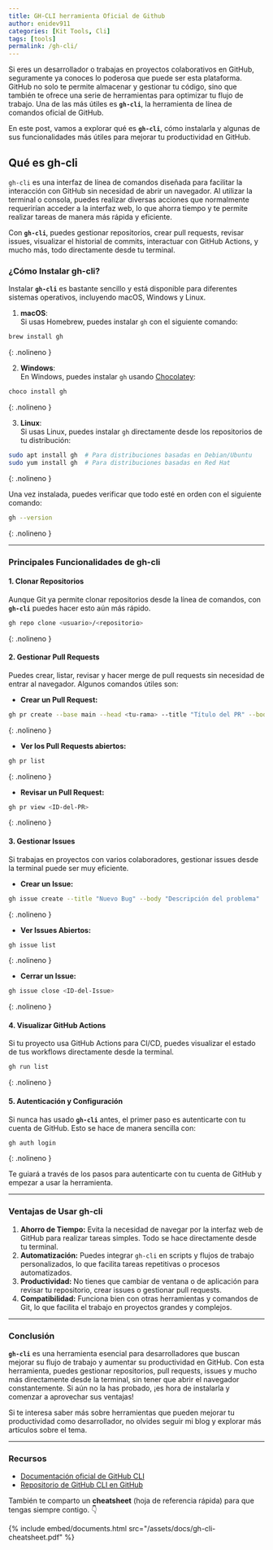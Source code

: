 ```yaml
---
title: GH-CLI herramienta Oficial de Github
author: enidev911
categories: [Kit Tools, Cli]
tags: [tools]
permalink: /gh-cli/
---
```


Si eres un desarrollador o trabajas en proyectos colaborativos en GitHub, seguramente ya conoces lo poderosa que puede ser esta plataforma. GitHub no solo te permite almacenar y gestionar tu código, sino que también te ofrece una serie de herramientas para optimizar tu flujo de trabajo. Una de las más útiles es **`gh-cli`**, la herramienta de línea de comandos oficial de GitHub.

En este post, vamos a explorar qué es **`gh-cli`**, cómo instalarla y algunas de sus funcionalidades más útiles para mejorar tu productividad en GitHub.

## Qué es gh-cli

`gh-cli` es una interfaz de línea de comandos diseñada para facilitar la interacción con GitHub sin necesidad de abrir un navegador. Al utilizar la terminal o consola, puedes realizar diversas acciones que normalmente requerirían acceder a la interfaz web, lo que ahorra tiempo y te permite realizar tareas de manera más rápida y eficiente.

Con **`gh-cli`**, puedes gestionar repositorios, crear pull requests, revisar issues, visualizar el historial de commits, interactuar con GitHub Actions, y mucho más, todo directamente desde tu terminal.


### ¿Cómo Instalar gh-cli?

Instalar **`gh-cli`** es bastante sencillo y está disponible para diferentes sistemas operativos, incluyendo macOS, Windows y Linux.

1. **macOS**:  
   Si usas Homebrew, puedes instalar `gh` con el siguiente comando:

```bash
brew install gh
```
{: .nolineno }

2. **Windows**:  
   En Windows, puedes instalar `gh` usando [Chocolatey](https://chocolatey.org/):

```bash
choco install gh
```
{: .nolineno }

3. **Linux**:  
   Si usas Linux, puedes instalar `gh` directamente desde los repositorios de tu distribución:

```bash
sudo apt install gh  # Para distribuciones basadas en Debian/Ubuntu
sudo yum install gh  # Para distribuciones basadas en Red Hat
```
{: .nolineno }

Una vez instalada, puedes verificar que todo esté en orden con el siguiente comando:

```bash
gh --version
```
{: .nolineno }

---

### Principales Funcionalidades de gh-cli

#### 1. Clonar Repositorios
Aunque Git ya permite clonar repositorios desde la línea de comandos, con **`gh-cli`** puedes hacer esto aún más rápido.

```bash
gh repo clone <usuario>/<repositorio>
```
{: .nolineno }

#### 2. Gestionar Pull Requests
Puedes crear, listar, revisar y hacer merge de pull requests sin necesidad de entrar al navegador. Algunos comandos útiles son:
- **Crear un Pull Request:**

```bash
gh pr create --base main --head <tu-rama> --title "Título del PR" --body "Descripción detallada"
```
{: .nolineno }

- **Ver los Pull Requests abiertos:**

```bash
gh pr list
```
{: .nolineno }

- **Revisar un Pull Request:**

```bash
gh pr view <ID-del-PR>
```
{: .nolineno }

#### 3. Gestionar Issues
Si trabajas en proyectos con varios colaboradores, gestionar issues desde la terminal puede ser muy eficiente.
- **Crear un Issue:**

```bash
gh issue create --title "Nuevo Bug" --body "Descripción del problema"
```
{: .nolineno }

- **Ver Issues Abiertos:**

```bash
gh issue list
```
{: .nolineno }

- **Cerrar un Issue:**
  
```bash
gh issue close <ID-del-Issue>
```
{: .nolineno }

#### 4. Visualizar GitHub Actions
Si tu proyecto usa GitHub Actions para CI/CD, puedes visualizar el estado de tus workflows directamente desde la terminal.

```bash
gh run list
```
{: .nolineno }

#### 5. Autenticación y Configuración

Si nunca has usado **`gh-cli`** antes, el primer paso es autenticarte con tu cuenta de GitHub. Esto se hace de manera sencilla con:

```bash
gh auth login
```
{: .nolineno }

Te guiará a través de los pasos para autenticarte con tu cuenta de GitHub y empezar a usar la herramienta.

---

### Ventajas de Usar gh-cli

1. **Ahorro de Tiempo:** Evita la necesidad de navegar por la interfaz web de GitHub para realizar tareas simples. Todo se hace directamente desde tu terminal.
2. **Automatización:** Puedes integrar `gh-cli` en scripts y flujos de trabajo personalizados, lo que facilita tareas repetitivas o procesos automatizados.
3. **Productividad:** No tienes que cambiar de ventana o de aplicación para revisar tu repositorio, crear issues o gestionar pull requests.
4. **Compatibilidad:** Funciona bien con otras herramientas y comandos de Git, lo que facilita el trabajo en proyectos grandes y complejos.

---

### Conclusión

**`gh-cli`** es una herramienta esencial para desarrolladores que buscan mejorar su flujo de trabajo y aumentar su productividad en GitHub. Con esta herramienta, puedes gestionar repositorios, pull requests, issues y mucho más directamente desde la terminal, sin tener que abrir el navegador constantemente. Si aún no la has probado, ¡es hora de instalarla y comenzar a aprovechar sus ventajas!

Si te interesa saber más sobre herramientas que pueden mejorar tu productividad como desarrollador, no olvides seguir mi blog y explorar más artículos sobre el tema.

---

### Recursos

- [Documentación oficial de GitHub CLI](https://cli.github.com/)
- [Repositorio de GitHub CLI en GitHub](https://github.com/cli/cli)

También te comparto un **cheatsheet** (hoja de referencia rápida) para que tengas siempre contigo. 👇

{% include embed/documents.html src="/assets/docs/gh-cli-cheatsheet.pdf" %}
